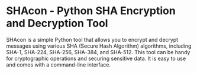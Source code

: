 # SHAcon - Python SHA Encryption and Decryption Tool
SHAcon is a simple Python tool that allows you to encrypt and decrypt messages using various SHA (Secure Hash Algorithm) algorithms, including SHA-1, SHA-224, SHA-256, SHA-384, and SHA-512. This tool can be handy for cryptographic operations and securing sensitive data. It is easy to use and comes with a command-line interface.
